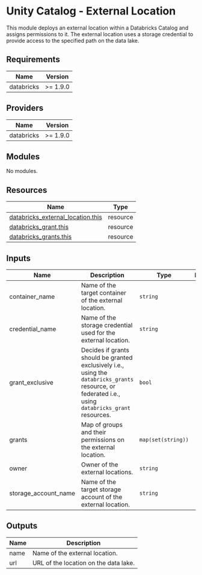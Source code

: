 # Unity Catalog - External Location

This module deploys an external location within a Databricks Catalog and assigns permissions to it.
The external location uses a storage credential to provide access to the specified path on the data lake.

## Requirements

| Name | Version |
|------|---------|
| databricks | >= 1.9.0 |

## Providers

| Name | Version |
|------|---------|
| databricks | >= 1.9.0 |

## Modules

No modules.

## Resources

| Name | Type |
|------|------|
| [databricks_external_location.this](https://registry.terraform.io/providers/databricks/databricks/latest/docs/resources/external_location) | resource |
| [databricks_grant.this](https://registry.terraform.io/providers/databricks/databricks/latest/docs/resources/grant) | resource |
| [databricks_grants.this](https://registry.terraform.io/providers/databricks/databricks/latest/docs/resources/grants) | resource |

## Inputs

| Name | Description | Type | Required |
|------|-------------|------|:--------:|
| container\_name | Name of the target container of the external location. | `string` | yes |
| credential\_name | Name of the storage credential used for the external location. | `string` | yes |
| grant\_exclusive | Decides if grants should be granted exclusively i.e., using the `databricks_grants` resource, or federated i.e., using `databricks_grant` resources. | `bool` | no |
| grants | Map of groups and their permissions on the external location. | `map(set(string))` | yes |
| owner | Owner of the external locations. | `string` | yes |
| storage\_account\_name | Name of the target storage account of the external location. | `string` | yes |

## Outputs

| Name | Description |
|------|-------------|
| name | Name of the external location. |
| url | URL of the location on the data lake. |
